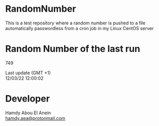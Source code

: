 # RandomNumber    
This is a test repository where a random number is pushed to a file automatically passwordless from a cron job in my Linux CentOS server    
# Random Number of the last run   
749
      
Last update (GMT +1)    
12/03/22 12:00:02
# Developer    
Hamdy Abou El Anein   
hamdy.aea@protonmail.com
